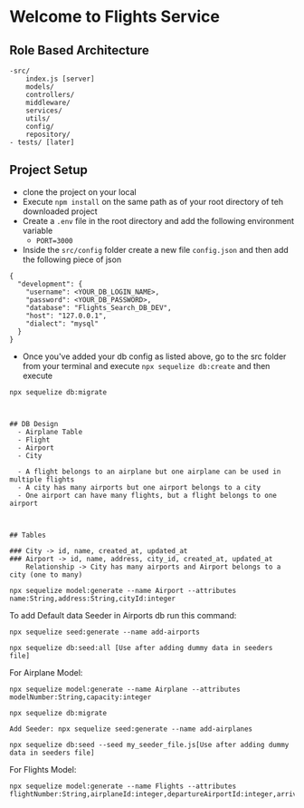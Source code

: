 # Welcome to Flights Service

## Role Based Architecture
  ```
  -src/
      index.js [server]
      models/
      controllers/
      middleware/
      services/
      utils/
      config/
      repository/
  - tests/ [later]
  ```

## Project Setup
- clone the project on your local
- Execute `npm install` on the same path as of your root directory of teh downloaded project
- Create a `.env` file in the root directory and add the following environment variable
    - `PORT=3000`
- Inside the `src/config` folder create a new file `config.json` and then add the following piece of json

```
{
  "development": {
    "username": <YOUR_DB_LOGIN_NAME>,
    "password": <YOUR_DB_PASSWORD>,
    "database": "Flights_Search_DB_DEV",
    "host": "127.0.0.1",
    "dialect": "mysql"
  }
}

```
- Once you've added your db config as listed above, go to the src folder from your terminal and execute `npx sequelize db:create`
and then execute

`npx sequelize db:migrate`
```


## DB Design
  - Airplane Table
  - Flight
  - Airport
  - City 

  - A flight belongs to an airplane but one airplane can be used in multiple flights
  - A city has many airports but one airport belongs to a city
  - One airport can have many flights, but a flight belongs to one airport


  
## Tables

### City -> id, name, created_at, updated_at
### Airport -> id, name, address, city_id, created_at, updated_at
    Relationship -> City has many airports and Airport belongs to a city (one to many)

```

```
npx sequelize model:generate --name Airport --attributes name:String,address:String,cityId:integer
```

To add Default data Seeder in Airports db run this command:

```
npx sequelize seed:generate --name add-airports

npx sequelize db:seed:all [Use after adding dummy data in seeders file]

```

For Airplane Model:
```
npx sequelize model:generate --name Airplane --attributes modelNumber:String,capacity:integer

npx sequelize db:migrate

Add Seeder: npx sequelize seed:generate --name add-airplanes

npx sequelize db:seed --seed my_seeder_file.js[Use after adding dummy data in seeders file]
```

For Flights Model:
```
npx sequelize model:generate --name Flights --attributes flightNumber:String,airplaneId:integer,departureAirportId:integer,arrivalAirportId:integer,arrivalTime:Date,departureTime:Date,price:integer,boardingGate:String,totalSeats:integer 

```